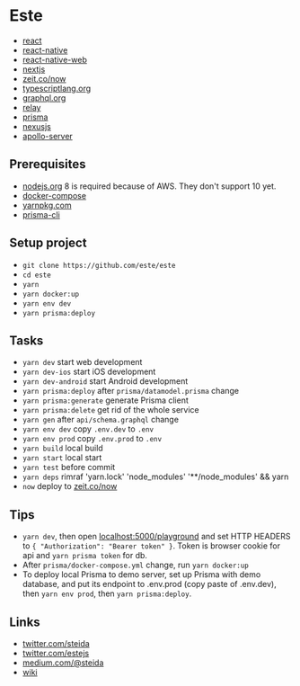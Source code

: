 # Este

- [react](https://reactjs.org/)
- [react-native](https://facebook.github.io/react-native/)
- [react-native-web](https://github.com/necolas/react-native-web)
- [nextjs](https://nextjs.org/)
- [zeit.co/now](https://zeit.co/now)
- [typescriptlang.org](https://www.typescriptlang.org/)
- [graphql.org](https://graphql.org/)
- [relay](https://facebook.github.io/relay/)
- [prisma](https://www.prisma.io/)
- [nexusjs](https://nexus.js.org/)
- [apollo-server](https://www.apollographql.com/docs/apollo-server/)

## Prerequisites

- [nodejs.org](http://nodejs.org/) 8 is required because of AWS. They don't support 10 yet.
- [docker-compose](https://www.docker.com/products/docker-engine)
- [yarnpkg.com](https://yarnpkg.com/en/)
- [prisma-cli](https://www.prisma.io/docs/prisma-cli-and-configuration/using-the-prisma-cli-alx4/)

## Setup project

- `git clone https://github.com/este/este`
- `cd este`
- `yarn`
- `yarn docker:up`
- `yarn env dev`
- `yarn prisma:deploy`

## Tasks

- `yarn dev` start web development
- `yarn dev-ios` start iOS development
- `yarn dev-android` start Android development
- `yarn prisma:deploy` after `prisma/datamodel.prisma` change
- `yarn prisma:generate` generate Prisma client
- `yarn prisma:delete` get rid of the whole service
- `yarn gen` after `api/schema.graphql` change
- `yarn env dev` copy `.env.dev` to `.env`
- `yarn env prod` copy `.env.prod` to `.env`
- `yarn build` local build
- `yarn start` local start
- `yarn test` before commit
- `yarn deps` rimraf 'yarn.lock' 'node_modules' '\*\*/node_modules' && yarn
- `now` deploy to [zeit.co/now](https://zeit.co/now)

## Tips

- `yarn dev`, then open [localhost:5000/playground](http://localhost:5000/playground) and set HTTP HEADERS to `{ "Authorization": "Bearer token" }`. Token is browser cookie for api and `yarn prisma token` for db.
- After `prisma/docker-compose.yml` change, run `yarn docker:up`
- To deploy local Prisma to demo server, set up Prisma with demo database, and put its endpoint to .env.prod (copy paste of .env.dev), then `yarn env prod`, then `yarn prisma:deploy`.

## Links

- [twitter.com/steida](https://twitter.com/steida)
- [twitter.com/estejs](https://twitter.com/estejs)
- [medium.com/@steida](https://medium.com/@steida/)
- [wiki](https://github.com/este/este/wiki)
